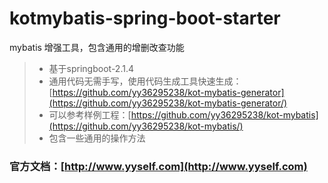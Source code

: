 # kotmybatis-spring-boot-starter
mybatis 增强工具，包含通用的增删改查功能

> - 基于springboot-2.1.4  
> - 通用代码无需手写，使用代码生成工具快速生成：[https://github.com/yy36295238/kot-mybatis-generator](https://github.com/yy36295238/kot-mybatis-generator/)  
> - 可以参考样例工程：[https://github.com/yy36295238/kot-mybatis](https://github.com/yy36295238/kot-mybatis/)
> - 包含一些通用的操作方法

### 官方文档：[http://www.yyself.com](http://www.yyself.com)
